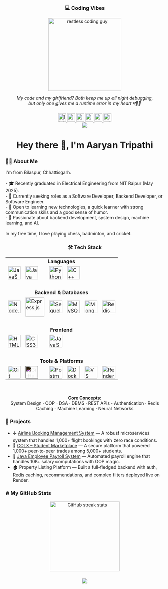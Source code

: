 <h3 align="center">💻 Coding Vibes</h3>

<div align="center">
  <img src="https://media.giphy.com/media/bGgsc5mWoryfgKBx1u/giphy.gif" height="230" alt="restless coding guy" />
</div>

<p align="center">
  <i>My code and my girlfriend? Both keep me up all night debugging,<br>but only one gives me a runtime error in my heart 💔👨‍💻</i>
</p>


###

<div align="center">
  <a href="https://www.linkedin.com/in/aaryan-tripathi-13112592-sl/" target="_blank" rel="noopener noreferrer">
    <img src="https://img.shields.io/static/v1?message=LinkedIn&logo=linkedin&label=&color=0077B5&logoColor=white&style=for-the-badge" height="25" alt="linkedin logo" />
  </a>

  <a href="mailto:tripathiaryan0911@gmail.com" target="_blank" rel="noopener noreferrer">
    <img src="https://img.shields.io/static/v1?message=Email&logo=gmail&label=&color=EA4335&logoColor=white&style=for-the-badge" height="25" alt="email logo" />
  </a>

  <a href="https://x.com/_aaryantripathi?t=GMtUF-7w8Mxwy9YKeT2PWA&s=09" target="_blank" rel="noopener noreferrer">
    <img src="https://img.shields.io/static/v1?message=X&logo=x&label=&color=000000&logoColor=white&style=for-the-badge" height="25" alt="x logo" />
  </a>

  <a href="https://www.codechef.com/users/aaryantripathi" target="_blank" rel="noopener noreferrer">
    <img src="https://img.shields.io/static/v1?message=CodeChef&logo=codechef&label=&color=F37626&logoColor=white&style=for-the-badge" height="25" alt="codechef logo" />
  </a>

  <a href="https://codeforces.com/profile/lililIlililIllliiiiL" target="_blank" rel="noopener noreferrer">
    <img src="https://img.shields.io/static/v1?message=Codeforces&logo=codeforces&label=&color=1F8ACB&logoColor=white&style=for-the-badge" height="25" alt="codeforces logo" />
  </a>

  <a href="https://leetcode.com/u/IiIilIlililIlllliiiiL/" target="_blank" rel="noopener noreferrer">
    <img src="https://img.shields.io/static/v1?message=LeetCode&logo=leetcode&label=&color=FFA116&logoColor=white&style=for-the-badge" height="25" alt="leetcode logo" />
  </a>
</div>


<div align="center">
  <img src="https://visitor-badge.laobi.icu/badge?page_id=Aaryan1311" />
</div>

###

<h1 align="center">Hey there 👋, I'm Aaryan Tripathi</h1>

###

<h3 align="left">👨‍🎓 About Me</h3>

<p align="left">
I'm from Bilaspur, Chhattisgarh.<br><br>
- 🎓 Recently graduated in Electrical Engineering from NIT Raipur (May 2025).<br>
- 🔎 Currently seeking roles as a Software Developer, Backend Developer, or Software Engineer.<br>
- 🚀 Open to learning new technologies, a quick learner with strong communication skills and a good sense of humor.<br>
- 🎯 Passionate about backend development, system design, machine learning, and AI.<br><br>
In my free time, I love playing chess, badminton, and cricket.
</p>

###

###

<h3 align="center">🛠 Tech Stack</h3>

<div align="center">

<table>
  <tr>
    <td align="center" colspan="6"><strong>Languages</strong></td>
  </tr>
  <tr>
    <td><img src="https://cdn.jsdelivr.net/gh/devicons/devicon/icons/javascript/javascript-original.svg" title="JavaScript" width="40"/></td>
    <td><img src="https://cdn.jsdelivr.net/gh/devicons/devicon/icons/java/java-original.svg" title="Java" width="40"/></td>
    <td><img src="https://cdn.jsdelivr.net/gh/devicons/devicon/icons/python/python-original.svg" title="Python" width="40"/></td>
    <td><img src="https://cdn.jsdelivr.net/gh/devicons/devicon/icons/cplusplus/cplusplus-original.svg" title="C++" width="40"/></td>
  </tr>

  <tr><td colspan="6"><br></td></tr>

  <tr>
    <td align="center" colspan="6"><strong>Backend & Databases</strong></td>
  </tr>
  <tr>
    <td><img src="https://cdn.jsdelivr.net/gh/devicons/devicon/icons/nodejs/nodejs-original.svg" title="Node.js" width="40"/></td>
    <td><img src="https://upload.wikimedia.org/wikipedia/commons/6/64/Expressjs.png" title="Express.js" width="60"/></td>
    <td><img src="https://cdn.jsdelivr.net/gh/devicons/devicon/icons/sequelize/sequelize-original.svg" title="Sequelize" width="40"/></td>
    <td><img src="https://cdn.jsdelivr.net/gh/devicons/devicon/icons/mysql/mysql-original.svg" title="MySQL" width="40"/></td>
    <td><img src="https://cdn.jsdelivr.net/gh/devicons/devicon/icons/mongodb/mongodb-original.svg" title="MongoDB" width="40"/></td>
    <td><img src="https://cdn.jsdelivr.net/gh/devicons/devicon/icons/redis/redis-original.svg" title="Redis" width="40"/></td>
  </tr>

  <tr><td colspan="6"><br></td></tr>

  <tr>
    <td align="center" colspan="6"><strong>Frontend</strong></td>
  </tr>
  <tr>
    <td><img src="https://cdn.jsdelivr.net/gh/devicons/devicon/icons/html5/html5-original.svg" title="HTML5" width="40"/></td>
    <td><img src="https://cdn.jsdelivr.net/gh/devicons/devicon/icons/css3/css3-original.svg" title="CSS3" width="40"/></td>
    <td><img src="https://cdn.jsdelivr.net/gh/devicons/devicon/icons/javascript/javascript-original.svg" title="JavaScript" width="40"/></td>
  </tr>

  <tr><td colspan="6"><br></td></tr>

  <tr>
    <td align="center" colspan="6"><strong>Tools & Platforms</strong></td>
  </tr>
  <tr>
    <td><img src="https://cdn.jsdelivr.net/gh/devicons/devicon/icons/git/git-original.svg" title="Git" width="40"/></td>
    <td><img src="https://cdn.jsdelivr.net/gh/devicons/devicon/icons/github/github-original.svg" title="GitHub" width="40" style="filter: invert(100%)"/></td>
    <td><img src="https://cdn.jsdelivr.net/gh/devicons/devicon/icons/postman/postman-original.svg" title="Postman" width="40"/></td>
    <td><img src="https://cdn.jsdelivr.net/gh/devicons/devicon/icons/docker/docker-original.svg" title="Docker" width="40"/></td>
    <td><img src="https://cdn.jsdelivr.net/gh/devicons/devicon/icons/vscode/vscode-original.svg" title="VS Code" width="40"/></td>
    <td><img src="https://seeklogo.com/images/R/render-logo-FA178052EB-seeklogo.com.png" title="Render" width="40"/></td>
  </tr>

</table>

<br/>

<strong>Core Concepts:</strong><br/>
System Design · OOP · DSA · DBMS · REST APIs · Authentication · Redis Caching · Machine Learning · Neural Networks

</div>





<h3 align="left">🚀 Projects</h3>

- ✈️ [Airline Booking Management System](https://github.com/Aaryan1311/Airlines-Management-System) — A robust microservices system that handles 1,000+ flight bookings with zero race conditions.  
- 🛒 [COLX – Student Marketplace](https://github.com/Aaryan1311/COLX) — A secure platform that powered 1,000+ peer-to-peer trades among 5,000+ students.  
- 💼 [Java Employee Payroll System](https://github.com/Aaryan1311/Java-Employee-Payroll-System) — Automated payroll engine that handles 10K+ salary computations with OOP magic.  
- 🏠 Property Listing Platform — Built a full-fledged backend with auth, Redis caching, recommendations, and complex filters deployed live on Render.

###



###

<h3 align="left">🔥 My GitHub Stats</h3>

<div align="center">
  <img src="https://streak-stats.demolab.com?user=Aaryan1311&locale=en&mode=daily&theme=dark&hide_border=false&border_radius=5" height="220" alt="GitHub streak stats" />
</div>

<h3 align="center">
    <img src="https://readme-typing-svg.herokuapp.com/?font=Righteous&size=25&center=true&vCenter=true&width=500&height=70&duration=4000&lines=Thanks+for+visiting!+✌️;+Shoot+me+a+message+on+Linkedin!;I'm+always+down+to+collab+:)">
</h3>

<br/>
